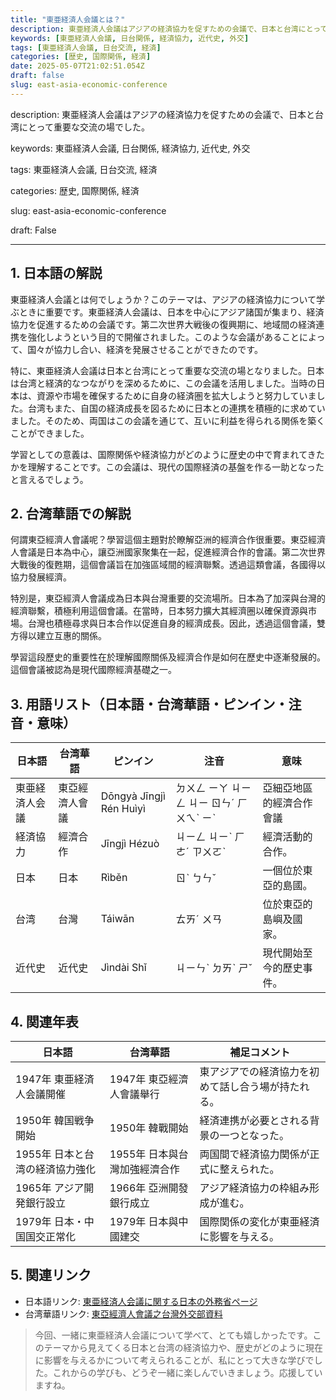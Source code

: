 ```yaml
---
title: "東亜経済人会議とは？"
description: 東亜経済人会議はアジアの経済協力を促すための会議で、日本と台湾にとって重要な交流の場でした。
keywords: [東亜経済人会議, 日台関係, 経済協力, 近代史, 外交]
tags: [東亜経済人会議, 日台交流, 経済]
categories: [歴史, 国際関係, 経済]
date: 2025-05-07T21:02:51.054Z
draft: false
slug: east-asia-economic-conference
---
```


description: 
東亜経済人会議はアジアの経済協力を促すための会議で、日本と台湾にとって重要な交流の場でした。

keywords: 
東亜経済人会議, 日台関係, 経済協力, 近代史, 外交

tags: 
東亜経済人会議, 日台交流, 経済

categories: 
歴史, 国際関係, 経済

slug: 
east-asia-economic-conference

draft: 
False

---

## 1. 日本語の解説

東亜経済人会議とは何でしょうか？このテーマは、アジアの経済協力について学ぶときに重要です。東亜経済人会議は、日本を中心にアジア諸国が集まり、経済協力を促進するための会議です。第二次世界大戦後の復興期に、地域間の経済連携を強化しようという目的で開催されました。このような会議があることによって、国々が協力し合い、経済を発展させることができたのです。

特に、東亜経済人会議は日本と台湾にとって重要な交流の場となりました。日本は台湾と経済的なつながりを深めるために、この会議を活用しました。当時の日本は、資源や市場を確保するために自身の経済圏を拡大しようと努力していました。台湾もまた、自国の経済成長を図るために日本との連携を積極的に求めていました。そのため、両国はこの会議を通じて、互いに利益を得られる関係を築くことができました。

学習としての意義は、国際関係や経済協力がどのように歴史の中で育まれてきたかを理解することです。この会議は、現代の国際経済の基盤を作る一助となったと言えるでしょう。

## 2. 台湾華語での解説

何謂東亞經濟人會議呢？學習這個主題對於瞭解亞洲的經濟合作很重要。東亞經濟人會議是日本為中心，讓亞洲國家聚集在一起，促進經濟合作的會議。第二次世界大戰後的復甦期，這個會議旨在加強區域間的經濟聯繫。透過這類會議，各國得以協力發展經濟。

特別是，東亞經濟人會議成為日本與台灣重要的交流場所。日本為了加深與台灣的經濟聯繫，積極利用這個會議。在當時，日本努力擴大其經濟圈以確保資源與市場。台灣也積極尋求與日本合作以促進自身的經濟成長。因此，透過這個會議，雙方得以建立互惠的關係。

學習這段歷史的重要性在於理解國際關係及經濟合作是如何在歷史中逐漸發展的。這個會議被認為是現代國際經濟基礎之一。

## 3. 用語リスト（日本語・台湾華語・ピンイン・注音・意味）

| 日本語         | 台湾華語         | ピンイン          | 注音        | 意味                         |
|----------|--------------|--------------|-----------|----------------------------|
| 東亜経済人会議 | 東亞經濟人會議 | Dōngyà Jīngjì Rén Huìyì | ㄉㄨㄥ ㄧㄚ ㄐㄧㄥ ㄐㄧ ㄖㄣˊ ㄏㄨㄟˋ ㄧˋ | 亞細亞地區的經濟合作會議       |
| 経済協力     | 經濟合作       | Jīngjì Hézuò | ㄐㄧㄥ ㄐㄧˋ ㄏㄜˊ ㄗㄨㄛˋ | 經濟活動的合作。             |
| 日本         | 日本          | Rìběn       | ㄖˋ ㄅㄣˇ   | 一個位於東亞的島國。        |
| 台湾         | 台灣          | Táiwān      | ㄊㄞˊ ㄨㄢ    | 位於東亞的島嶼及國家。       |
| 近代史      | 近代史        | Jìndài Shǐ | ㄐㄧㄣˋ ㄉㄞˋ ㄕˇ | 現代開始至今的歷史事件。     |

## 4. 関連年表

| 日本語                  | 台湾華語                  | 補足コメント                                  |
|-------------------------|---------------------------|--------------------------------------------|
| 1947年 東亜経済人会議開催 | 1947年 東亞經濟人會議舉行   | 東アジアでの経済協力を初めて話し合う場が持たれる。  |
| 1950年 韓国戦争開始      | 1950年 韓戰開始            | 経済連携が必要とされる背景の一つとなった。        |
| 1955年 日本と台湾の経済協力強化 | 1955年 日本與台灣加強經濟合作 | 両国間で経済協力関係が正式に整えられた。          |
| 1965年 アジア開発銀行設立 | 1966年 亞洲開發銀行成立     | アジア経済協力の枠組み形成が進む。              |
| 1979年 日本・中国国交正常化 | 1979年 日本與中國建交       | 国際関係の変化が東亜経済に影響を与える。         |

## 5. 関連リンク

- 日本語リンク: [東亜経済人会議に関する日本の外務省ページ](https://www.mofa.go.jp/mofaj/area/index.html)
- 台湾華語リンク: [東亞經濟人會議之台灣外交部資料](https://www.mofa.gov.tw/)

>今回、一緒に東亜経済人会議について学べて、とても嬉しかったです。このテーマから見えてくる日本と台湾の経済協力や、歴史がどのように現在に影響を与えるかについて考えられることが、私にとって大きな学びでした。これからの学びも、どうぞ一緒に楽しんでいきましょう。応援していますね。